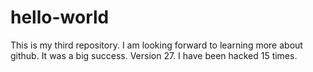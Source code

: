 # hello-world
This is my third repository.
I am looking forward to learning more about github.
It was a big success.
Version 27.
I have been hacked 15 times.
